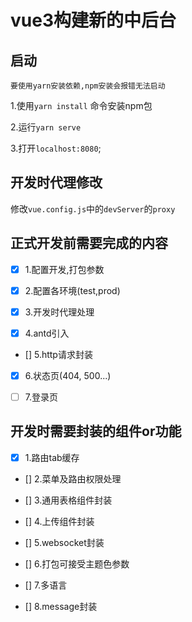 # vue3构建新的中后台

## 启动
`要使用yarn安装依赖,npm安装会报错无法启动`

1.使用`yarn install` 命令安装npm包

2.运行`yarn serve`

3.打开`localhost:8080`;

## 开发时代理修改
修改`vue.config.js`中的`devServer`的`proxy`


## 正式开发前需要完成的内容
 - [x] 1.配置开发,打包参数

 - [x] 2.配置各环境(test,prod)

 - [x] 3.开发时代理处理

 - [x] 4.antd引入

 - [] 5.http请求封装

 - [x] 6.状态页(404, 500...)

 - [ ] 7.登录页


## 开发时需要封装的组件or功能

 - [X] 1.路由tab缓存

 - [] 2.菜单及路由权限处理

 - [] 3.通用表格组件封装

 - [] 4.上传组件封装

 - [] 5.websocket封装

 - [] 6.打包可接受主题色参数

 - [] 7.多语言

 - [] 8.message封装

